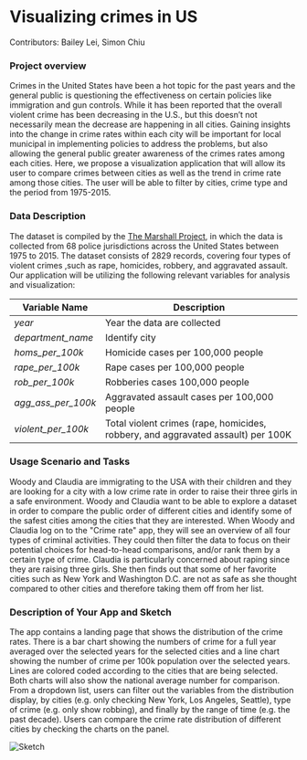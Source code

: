 # Visualizing crimes in US

Contributors: Bailey Lei, Simon Chiu


### Project overview
Crimes in the United States have been a hot topic for the past years and the general public is questioning the effectiveness on certain policies like immigration and gun controls. While it has been reported that the overall violent crime has been decreasing in the U.S., but this doesn’t not necessarily mean the decrease are happening in all cities. Gaining insights into the change in crime rates within each city will be important for local municipal in implementing policies to address the problems, but also allowing the general public greater awareness of the crimes rates among each cities. Here, we propose a visualization application that will allow its user to compare crimes between cities as well as the trend in crime rate among those cities. The user will be able to filter by cities, crime type and the period from 1975-2015.

### Data Description
The dataset is compiled by the [The Marshall Project](https://github.com/themarshallproject/city-crime), in which the data is collected from 68 police jurisdictions across the United States between 1975 to 2015. The dataset consists of 2829 records, covering four types of violent crimes ,such as rape, homicides, robbery, and aggravated assault. Our application will be utilizing the following relevant variables for analysis and visualization:

| **Variable Name** | **Description** |
|-|-|
| *year* | Year the data are collected |
| *department_name* | Identify city |
| *homs_per_100k* | Homicide cases per 100,000 people |
| *rape_per_100k* | Rape cases per 100,000 people |
| *rob_per_100k* | Robberies cases 100,000 people |
| *agg_ass_per_100k* | Aggravated assault cases per 100,000 people |
| *violent_per_100k* | Total violent crimes (rape, homicides, robbery, and aggravated assault) per 100K |


### Usage Scenario and Tasks
Woody and Claudia are immigrating to the USA with their children and they are looking for a city with a low crime rate in order to raise their three girls in a safe environment. Woody and Claudia want to be able to explore a dataset in order to compare the public order of different cities and identify some of the safest cities among the cities that they are interested. When Woody and Claudia log on to the "Crime rate" app, they will see an overview of all four types of criminal activities. They could then filter the data to focus on their potential choices for head-to-head comparisons, and/or rank them by a certain type of crime. Claudia is particularly concerned about raping since they are raising three girls. She then finds out that some of her favorite cities such as New York and Washington D.C. are not as safe as she thought compared to other cities and therefore taking them off from her list.

### Description of Your App and Sketch
The app contains a landing page that shows the distribution of the crime rates. There is a bar chart showing the numbers of crime for a full year averaged over the selected years for the selected cities and a line chart showing the number of crime per 100k population over the selected years. Lines are colored coded according to the cities that are being selected. Both charts will also show the national average number for comparison. From a dropdown list, users can filter out the variables from the distribution display, by cities (e.g. only checking New York, Los Angeles, Seattle), type of crime (e.g. only show robbing), and finally by the range of time (e.g. the past decade). Users can compare the crime rate distribution of different cities by checking the charts on the panel.

![Sketch](https://github.com/cheukman1207/DSCI_532_Crime_Blei7_simchi/blob/master/pic/Sketch.png)
